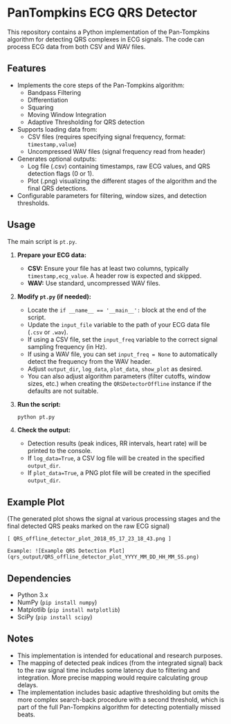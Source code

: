 # PanTompkins ECG QRS Detector

This repository contains a Python implementation of the Pan-Tompkins algorithm for detecting QRS complexes in ECG signals.
The code can process ECG data from both CSV and WAV files.

## Features

- Implements the core steps of the Pan-Tompkins algorithm:
    - Bandpass Filtering
    - Differentiation
    - Squaring
    - Moving Window Integration
    - Adaptive Thresholding for QRS detection
- Supports loading data from:
    - CSV files (requires specifying signal frequency, format: `timestamp,value`)
    - Uncompressed WAV files (signal frequency read from header)
- Generates optional outputs:
    - Log file (.csv) containing timestamps, raw ECG values, and QRS detection flags (0 or 1).
    - Plot (.png) visualizing the different stages of the algorithm and the final QRS detections.
- Configurable parameters for filtering, window sizes, and detection thresholds.

## Usage

The main script is `pt.py`.

1.  **Prepare your ECG data:**
    *   **CSV:** Ensure your file has at least two columns, typically `timestamp,ecg_value`. A header row is expected and skipped.
    *   **WAV:** Use standard, uncompressed WAV files.

2.  **Modify `pt.py` (if needed):**
    *   Locate the `if __name__ == '__main__':` block at the end of the script.
    *   Update the `input_file` variable to the path of your ECG data file (`.csv` or `.wav`).
    *   If using a CSV file, set the `input_freq` variable to the correct signal sampling frequency (in Hz).
    *   If using a WAV file, you can set `input_freq = None` to automatically detect the frequency from the WAV header.
    *   Adjust `output_dir`, `log_data`, `plot_data`, `show_plot` as desired.
    *   You can also adjust algorithm parameters (filter cutoffs, window sizes, etc.) when creating the `QRSDetectorOffline` instance if the defaults are not suitable.

3.  **Run the script:**
    ```bash
    python pt.py
    ```

4.  **Check the output:**
    *   Detection results (peak indices, RR intervals, heart rate) will be printed to the console.
    *   If `log_data=True`, a CSV log file will be created in the specified `output_dir`.
    *   If `plot_data=True`, a PNG plot file will be created in the specified `output_dir`.

## Example Plot

(The generated plot shows the signal at various processing stages and the final detected QRS peaks marked on the raw ECG signal)

```
[ QRS_offline_detector_plot_2018_05_17_23_18_43.png ]

Example: ![Example QRS Detection Plot](qrs_output/QRS_offline_detector_plot_YYYY_MM_DD_HH_MM_SS.png)
```

## Dependencies

- Python 3.x
- NumPy (`pip install numpy`)
- Matplotlib (`pip install matplotlib`)
- SciPy (`pip install scipy`)

## Notes

- This implementation is intended for educational and research purposes.
- The mapping of detected peak indices (from the integrated signal) back to the raw signal time includes some latency due to filtering and integration. More precise mapping would require calculating group delays.
- The implementation includes basic adaptive thresholding but omits the more complex search-back procedure with a second threshold, which is part of the full Pan-Tompkins algorithm for detecting potentially missed beats.
